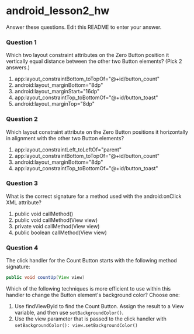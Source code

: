 # android_lesson2_hw

Answer these questions. Edit this README to enter your answer.


### Question 1

Which two layout constraint attributes on the Zero Button position it vertically equal distance between the other two Button elements? (Pick 2 answers.)

1) app:layout_constraintBottom_toTopOf="@+id/button_count"
2) android:layout_marginBottom="8dp"
3) android:layout_marginStart="16dp"
4) app:layout_constraintTop_toBottomOf="@+id/button_toast"
5) android:layout_marginTop="8dp"


### Question 2

Which layout constraint attribute on the Zero Button positions it horizontally in alignment with the other two Button elements?

1) app:layout_constraintLeft_toLeftOf="parent"
2) app:layout_constraintBottom_toTopOf="@+id/button_count"
3) android:layout_marginBottom="8dp"
4) app:layout_constraintTop_toBottomOf="@+id/button_toast"


### Question 3

What is the correct signature for a method used with the android:onClick XML attribute?

1) public void callMethod()
2) public void callMethod(View view)
3) private void callMethod(View view)
4) public boolean callMethod(View view)


### Question 4
The click handler for the Count Button starts with the following method signature:
``` java
public void countUp(View view)
```
Which of the following techniques is more efficient to use within this handler to change the Button element's background color? Choose one:

1) Use findViewById to find the Count Button. Assign the result to a View variable, and then use ```setBackgroundColor()```.
2) Use the view parameter that is passed to the click handler with ```setBackgroundColor(): view.setBackgroundColor()```
